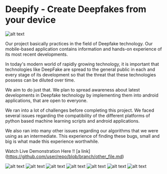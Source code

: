 # Deepify - Create Deepfakes from your device

![alt text](https://firebasestorage.googleapis.com/v0/b/hackathon-buhack.appspot.com/o/Presentation%20Images%2Fdeepifyapp.png?alt=media&token=219c2572-0ba7-4c2c-a365-0989ec1f7c4e)

Our project basically practices in the field of Deepfake technology. Our mobile-based application contains information and hands-on experience of its most recent developments.

In today's modern world of rapidly growing technology, it is important that technologies like DeepFake are spread to the general public in each and every stage of its development so that the threat that these technologies possess can be diluted over time.

We aim to do just that. We plan to spread awareness about latest developments in Deepfake technology by implementing them into android applications, that are open to everyone.

We ran into a lot of challenges before completing this project.
We faced several issues regarding the compatibility of the different platforms of python based machine learning scripts and android applications.

We also ran into many other issues regarding our algorithms that we were using as an intermediate. This experience of finding these bugs, small and big is what made this experience worthwhile.

Watch Live Demonstration Here !!
[a link] (https://github.com/user/repo/blob/branch/other_file.md)

![alt text](https://firebasestorage.googleapis.com/v0/b/hackathon-buhack.appspot.com/o/Presentation%20Images%2F1.png?alt=media&token=9f834a88-99cf-4363-84df-fabec8d745af)
![alt text](https://firebasestorage.googleapis.com/v0/b/hackathon-buhack.appspot.com/o/Presentation%20Images%2F2.png?alt=media&token=9fa457bc-6cfe-4fa4-812d-f1303a108c9e)
![alt text](https://firebasestorage.googleapis.com/v0/b/hackathon-buhack.appspot.com/o/Presentation%20Images%2F3.png?alt=media&token=b15743ce-ce98-48cf-b47f-45b6f8351a11)
![alt text](https://firebasestorage.googleapis.com/v0/b/hackathon-buhack.appspot.com/o/Presentation%20Images%2F4.png?alt=media&token=10f5d65a-63f7-414f-b222-81b366514dd0)
![alt text](https://firebasestorage.googleapis.com/v0/b/hackathon-buhack.appspot.com/o/Presentation%20Images%2F5.png?alt=media&token=0f651b67-2dc6-4774-b4f2-0bd83340e674)
![alt text](https://firebasestorage.googleapis.com/v0/b/hackathon-buhack.appspot.com/o/Presentation%20Images%2F6.png?alt=media&token=865b9a70-09d8-4c1d-b544-35471d9772bb)
![alt text](https://firebasestorage.googleapis.com/v0/b/hackathon-buhack.appspot.com/o/Presentation%20Images%2F10.png?alt=media&token=5035a7fc-719d-4669-bb40-70c0968b36b1)


